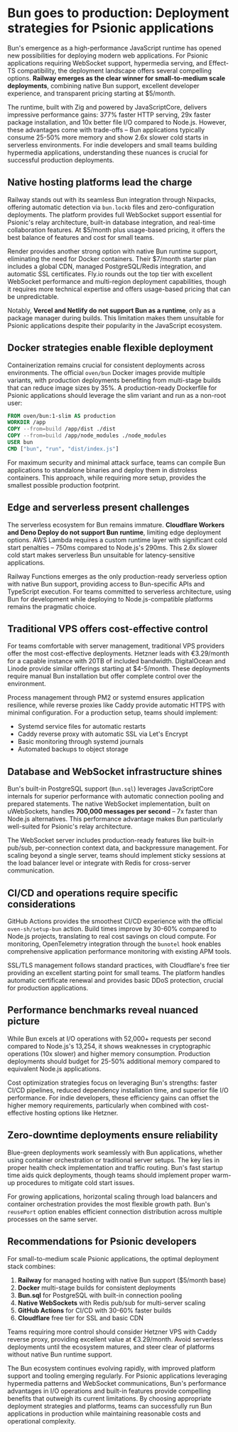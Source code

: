 # Bun goes to production: Deployment strategies for Psionic applications

Bun's emergence as a high-performance JavaScript runtime has opened new possibilities for deploying modern web applications. For Psionic applications requiring WebSocket support, hypermedia serving, and Effect-TS compatibility, the deployment landscape offers several compelling options. **Railway emerges as the clear winner for small-to-medium scale deployments**, combining native Bun support, excellent developer experience, and transparent pricing starting at $5/month.

The runtime, built with Zig and powered by JavaScriptCore, delivers impressive performance gains: 377% faster HTTP serving, 29x faster package installation, and 10x better file I/O compared to Node.js. However, these advantages come with trade-offs – Bun applications typically consume 25-50% more memory and show 2.6x slower cold starts in serverless environments. For indie developers and small teams building hypermedia applications, understanding these nuances is crucial for successful production deployments.

## Native hosting platforms lead the charge

Railway stands out with its seamless Bun integration through Nixpacks, offering automatic detection via `bun.lockb` files and zero-configuration deployments. The platform provides full WebSocket support essential for Psionic's relay architecture, built-in database integration, and real-time collaboration features. At $5/month plus usage-based pricing, it offers the best balance of features and cost for small teams.

Render provides another strong option with native Bun runtime support, eliminating the need for Docker containers. Their $7/month starter plan includes a global CDN, managed PostgreSQL/Redis integration, and automatic SSL certificates. Fly.io rounds out the top tier with excellent WebSocket performance and multi-region deployment capabilities, though it requires more technical expertise and offers usage-based pricing that can be unpredictable.

Notably, **Vercel and Netlify do not support Bun as a runtime**, only as a package manager during builds. This limitation makes them unsuitable for Psionic applications despite their popularity in the JavaScript ecosystem.

## Docker strategies enable flexible deployment

Containerization remains crucial for consistent deployments across environments. The official `oven/bun` Docker images provide multiple variants, with production deployments benefiting from multi-stage builds that can reduce image sizes by 35%. A production-ready Dockerfile for Psionic applications should leverage the slim variant and run as a non-root user:

```dockerfile
FROM oven/bun:1-slim AS production
WORKDIR /app
COPY --from=build /app/dist ./dist
COPY --from=build /app/node_modules ./node_modules
USER bun
CMD ["bun", "run", "dist/index.js"]
```

For maximum security and minimal attack surface, teams can compile Bun applications to standalone binaries and deploy them in distroless containers. This approach, while requiring more setup, provides the smallest possible production footprint.

## Edge and serverless present challenges

The serverless ecosystem for Bun remains immature. **Cloudflare Workers and Deno Deploy do not support Bun runtime**, limiting edge deployment options. AWS Lambda requires a custom runtime layer with significant cold start penalties – 750ms compared to Node.js's 290ms. This 2.6x slower cold start makes serverless Bun unsuitable for latency-sensitive applications.

Railway Functions emerges as the only production-ready serverless option with native Bun support, providing access to Bun-specific APIs and TypeScript execution. For teams committed to serverless architecture, using Bun for development while deploying to Node.js-compatible platforms remains the pragmatic choice.

## Traditional VPS offers cost-effective control

For teams comfortable with server management, traditional VPS providers offer the most cost-effective deployments. Hetzner leads with €3.29/month for a capable instance with 20TB of included bandwidth. DigitalOcean and Linode provide similar offerings starting at $4-5/month. These deployments require manual Bun installation but offer complete control over the environment.

Process management through PM2 or systemd ensures application resilience, while reverse proxies like Caddy provide automatic HTTPS with minimal configuration. For a production setup, teams should implement:

- Systemd service files for automatic restarts
- Caddy reverse proxy with automatic SSL via Let's Encrypt
- Basic monitoring through systemd journals
- Automated backups to object storage

## Database and WebSocket infrastructure shines

Bun's built-in PostgreSQL support (`Bun.sql`) leverages JavaScriptCore internals for superior performance with automatic connection pooling and prepared statements. The native WebSocket implementation, built on uWebSockets, handles **700,000 messages per second** – 7x faster than Node.js alternatives. This performance advantage makes Bun particularly well-suited for Psionic's relay architecture.

The WebSocket server includes production-ready features like built-in pub/sub, per-connection context data, and backpressure management. For scaling beyond a single server, teams should implement sticky sessions at the load balancer level or integrate with Redis for cross-server communication.

## CI/CD and operations require specific considerations

GitHub Actions provides the smoothest CI/CD experience with the official `oven-sh/setup-bun` action. Build times improve by 30-60% compared to Node.js projects, translating to real cost savings on cloud compute. For monitoring, OpenTelemetry integration through the `bunotel` hook enables comprehensive application performance monitoring with existing APM tools.

SSL/TLS management follows standard practices, with Cloudflare's free tier providing an excellent starting point for small teams. The platform handles automatic certificate renewal and provides basic DDoS protection, crucial for production applications.

## Performance benchmarks reveal nuanced picture

While Bun excels at I/O operations with 52,000+ requests per second compared to Node.js's 13,254, it shows weaknesses in cryptographic operations (10x slower) and higher memory consumption. Production deployments should budget for 25-50% additional memory compared to equivalent Node.js applications.

Cost optimization strategies focus on leveraging Bun's strengths: faster CI/CD pipelines, reduced dependency installation time, and superior file I/O performance. For indie developers, these efficiency gains can offset the higher memory requirements, particularly when combined with cost-effective hosting options like Hetzner.

## Zero-downtime deployments ensure reliability

Blue-green deployments work seamlessly with Bun applications, whether using container orchestration or traditional server setups. The key lies in proper health check implementation and traffic routing. Bun's fast startup time aids quick deployments, though teams should implement proper warm-up procedures to mitigate cold start issues.

For growing applications, horizontal scaling through load balancers and container orchestration provides the most flexible growth path. Bun's `reusePort` option enables efficient connection distribution across multiple processes on the same server.

## Recommendations for Psionic developers

For small-to-medium scale Psionic applications, the optimal deployment stack combines:

1. **Railway** for managed hosting with native Bun support ($5/month base)
2. **Docker** multi-stage builds for consistent deployments
3. **Bun.sql** for PostgreSQL with built-in connection pooling
4. **Native WebSockets** with Redis pub/sub for multi-server scaling
5. **GitHub Actions** for CI/CD with 30-60% faster builds
6. **Cloudflare** free tier for SSL and basic CDN

Teams requiring more control should consider Hetzner VPS with Caddy reverse proxy, providing excellent value at €3.29/month. Avoid serverless deployments until the ecosystem matures, and steer clear of platforms without native Bun runtime support.

The Bun ecosystem continues evolving rapidly, with improved platform support and tooling emerging regularly. For Psionic applications leveraging hypermedia patterns and WebSocket communications, Bun's performance advantages in I/O operations and built-in features provide compelling benefits that outweigh its current limitations. By choosing appropriate deployment strategies and platforms, teams can successfully run Bun applications in production while maintaining reasonable costs and operational complexity.
